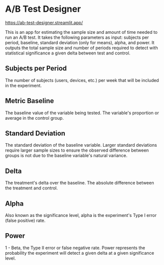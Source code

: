 # A/B Test Designer  
https://ab-test-designer.streamlit.app/

This is an app for estimating the sample size and amount of time needed to run an A/B test. It takes the following parameters as input: subjects per period, baseline, standard deviation (only for means), alpha, and power. It outputs the total sample size and number of periods required to detect with statistical significance a given delta between test and control.

## Subjects per Period
The number of subjects (users, devices, etc.) per week that will be included in the experiment.

## Metric Baseline
The baseline value of the variable being tested. The variable's proportion or average in the control group.

## Standard Deviation
The standard deviation of the baseline variable. Larger standard deviations require larger sample sizes to ensure the observed difference between groups is not due to the baseline variable's natural variance.

## Delta
The treatment's delta over the baseline. The absolute difference between the treatment and control.

## Alpha
Also known as the significance level, alpha is the experiment's Type I error (false positive) rate.

## Power
1 - Beta, the Type II error or false negative rate. Power represents the probability the experiment will detect a given delta at a given significance level.
